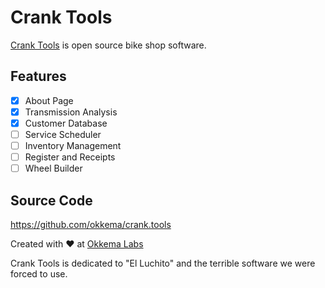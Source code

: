 # Crank Tools

[Crank Tools](https://crank.tools) is open source bike shop software.

## Features

- [x] About Page
- [x] Transmission Analysis
- [x] Customer Database
- [ ] Service Scheduler
- [ ] Inventory Management
- [ ] Register and Receipts
- [ ] Wheel Builder

## Source Code

https://github.com/okkema/crank.tools

Created with :heart: at [Okkema Labs](https://okkema.org)

Crank Tools is dedicated to "El Luchito" and the terrible software we were forced to use.
